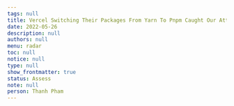 ```yaml
---
tags: null
title: Vercel Switching Their Packages From Yarn To Pnpm Caught Our Attention
date: 2022-05-26
description: null
authors: null
menu: radar
toc: null
notice: null
type: null
show_frontmatter: true
status: Assess
note: null
person: Thanh Pham
---
```


